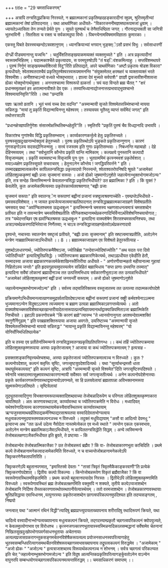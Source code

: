 +++
title = "29 चमसाधिकरणम्"

+++
अत्रापि तन्त्रसिद्धप्रक्रिया निरस्यते, न ब्रह्मात्मकानां प्रकृतिमहदहङ्कारादीनां स्रूपम्, श्रुतिस्मृतीभ्यां ब्रह्मात्मकानां तेषां प्रतिपादनात् । यथा आथर्वणिका अधीयते- "विकारजननीमज्ञामष्ठरूपामजां ध्रुवाम् । ध्यायतेऽध्यासिता तेन तन्यते प्रेर्यते पुनः । सूयते पुरुषार्थं च तेनैवाधिष्ठिता जगत् । गौरनाद्यन्तवती सा जनित्री भूतभाविनी । सितसिता च रक्ता च सर्वकामदुघा विभोः । पिबन्त्येनामविषमामविज्ञाताः कुमारकाः ।

एकस्तु पिबते देवस्स्वच्छन्दोऽत्रवशानुगाम् । ध्यानक्रियाभ्यां भगवान् भुङ्क्त्ेऽसौ प्रसभं विभुः । सर्वसाधारणीं

दोग्ध्रीं पीड्यमानान्तु यज्वभिः" । चतुर्विंशतिसङ्खयाकमव्यक्तं व्यक्तमुच्यते " इति । अत्र प्रकृत्यादीनां स्वरूपमभिहितम् । यदात्मकाश्चैते प्रकृत्यादयः, स परमपुरुषोऽपि "तं षड्िवंशकमित्याहुः । सप्तविंशमथापरे । पुरुषं निर्गुणं साङ्खयमथर्वशिरसो विदु"रिति प्रतिपाद्यते, अपरे चाथर्वणिकाः "अष्टौ प्रकृतयः षोडश विकारा" इत्यधीयते; श्वेताश्वतराश्चैवं प्रकृतिपुरुषेश्वरस्वरूपमामनन्ति "संयुक्तमेतत् क्षरमक्षरं च व्यक्ताव्यक्तं भरते विश्वमीशः। अनीशश्चाऽन्यो वध्यते भोक्तृभावात् । ज्ञात्वा देवं मुच्यते सर्वपाशैः" ज्ञाज्ञौ द्वावजावीशनीशावजा ह्येका भोक्तृभोगार्थयुक्ता । अनन्तश्चात्मा विश्वरूपो ह्यकर्त्ता । त्रयं यदा विन्दते ब्रह्म चैतत् " "क्षरं प्रधानममृताक्षरं हरः क्षरात्मानावीशते देव एकः । तस्याभिध्यानाद्योजनात्तत्प्रभावाद्भूयश्चान्ते विश्वमायानिवृत्ति"रिति । तथा "छन्दांसि

पज्ञाः ऋतवो व्रतानि । भूतं भव्यं यच्च देवा वदन्ति" "अस्मान्मायी सृजते विश्वमेतत्तस्मिंश्चान्यो मायया सन्निरुद्धः "मायां तु प्रकृतिं विद्यान्मायिनन्तु महेश्वरम् । तस्यावयव भूतैस्तु व्याप्तं सर्वमिदं जगत्" इति तथोत्तरत्राऽपि

"प्रधानक्षेत्रज्ञपतिर्गुणेशः संसारमोक्षस्थितिबन्धहेतुरि"ति । स्मृतिरपि "प्रकृतिं पुरुषं चैव विध्द्यानादि उभावपि ।

विकारांश्च गुणांश्चैव विद्धि प्रकृतिसम्भवान् । कार्य्यकारणकर्त्तृत्वे हेतुः प्रकृतिरुच्यते । पुरुषस्सुखदुःखानाम्भोक्तृत्वं हेतुरुच्यते । पुरुषः प्रकृतिस्थोऽपि भुङ्कते प्रकृतिजान्गुणान् । कारणं गुणसङ्गोऽस्य सदसद्योनिजन्मसु । सत्त्वं रजस्तम इति गुणाः प्रकृतिसम्भवाः । निबध्नन्ति महाबाहो । देहे देहिनमव्ययम् । तथा "सर्वभूतानि कौन्तेय प्रकृतिं यान्ति मामिकाम् । कल्पक्षये पुनस्तानि कल्पादौ विसृजाम्यहम् । प्रकृतिं स्वामवष्टभ्य विसृजामि पुनः पुनः । भूतग्राममिमं कृत्स्नमवशं प्रकृतेर्वशात् । मयाऽध्यक्षेण प्रकृतिस्सूयते सचराचरम् । हेतुनाऽनेन कौन्तेय ! जगद्धिपरिवर्त्तने " इति । तस्मादब्रह्मामात्वकत्वेन कापिलतन्त्रसिद्धाः प्रकृत्यादयो निरस्यन्ते, श्वेताश्वतरोपनिषदि श्रूयते "अजामेकां लोहितशुल्ककृष्णां बह्वीः प्रजाः सृजमानां सरूपाः । अजो ह्येको जुषमाणोऽनुशेते जहात्येनाभ्भुक्तभोगामजोऽन्यः" इति, तत्र सन्देहः किमास्मिन्मन्त्रे केवलातन्त्रसिद्धा प्रकृतिरभिधीयते? उत ब्रह्मात्मिका ? इति । किं युक्तं ? केवलेति, कुतः अजामेकामित्यस्याः प्रकृतेरकार्य्यतवश्रवणात् "बह्वीः प्रजाः

सृजमानं सरूपाः" इति स्वातन्त्र्ेण सरूपाणां बह्वीनां प्रजानां स्त्रष्ट्टत्वश्रवणाच्चेति - एवम्प्रप्तेऽभिधीयते - छमसवदविशेषात् । न जायत इत्यजेत्यजात्वमात्रप्रतिपादनात् तन्त्रसिद्धाब्रह्मात्मकाजाग्रहणे विशेषाप्रतीतेः चमसवत् यथा "अर्वाग्बिलश्चमस ऊद्र्ध्वबुध्न " इत्यस्मिन्मन्त्रे चमसस्य भक्षणसाधनत्वमात्रं चमसशब्देन प्रतीयत इति न तावन्मात्रेण चमसविशेषप्रतीतिः यौगिकशब्दानामर्थप्रकरणादिभिर्विनाऽर्थविशेषनिश्चयायोगात् ; तत्र "यथेदन्तच्छिर एष ह्यर्वाग्बिलश्रमस ऊद्र्ध्वबुध्न " इत्यादिना वाक्यशेषेण शिरसश्चमसत्वनिश्चयः, तथा अत्राऽप्यर्थप्रकरणादिभिरेवाजा निर्णेतव्वा; न चाऽत्र तन्त्रसिद्धाजाग्रहणहेतवोऽर्थप्रकरणादयो

दृश्यन्ते, नचास्याः स्वातन्त्रेण स्रष्टृत्वं प्रतीयते, "बह्वीः प्रजाः सृजमानाम्" इति स्रष्टत्वमात्रप्रतीतिः, अतोऽनेन मन्त्रेण नाब्रह्मात्मिकाजाऽभिधीयते ।। 8 ।। ब्रह्मात्मकाजाग्रहण एव विशेषतो हेतुरस्तीत्याह -

तुशब्दोऽवधारणार्थः, ज्योतिरुपक्रमैवैषाऽजा, ज्योतिर्ब्रह्म "तन्देवाज्योदिषांज्योतिः" "अथ यदतः परा दिवो ज्योतिर्दीप्यते" इत्यादिश्रुतिप्रसिद्धेः । ज्योतिरुपक्रमा ब्रह्मकारणिकेत्यर्थः, तथाऽह्यधीयत एकेहीति हेतौ, यस्मादस्या अजाया ब्रह्मकारणकत्वमेकेशाखिनस्तैत्तिरीया अधीयते - " अणोरणीयान्महतो महीयानात्मा गुहायां निहितोऽस्य जन्तोः" इति हृदयगुहायामुपास्यत्वेन सन्निहितं बह्माभिधाय "सप्त प्राणाः प्रभवन्ति तस्मात्" इत्यादिना सर्वेषां लोकानां ब्रह्मादीनाञ्च तत उत्पत्तिमभिधाय सर्वकारणीभूताऽजा तत उत्पन्नाभिधीयते" "अजामेकां लोहितशुक्लकृष्णां बह्वीं प्रजां जनयन्तीं सरूपाम् । अजो ह्येको जुषमाणोऽनुशेते

जहात्येनाम्भुक्तभोगामज्योऽन्य" इति । सर्वस्य तद्य्वतिरिक्तस्य वस्तुजातस्य तत उत्पत्त्या तदात्मकत्वोपदेशे

प्रक्रियमाणेऽभिधीयमानत्वात्प्राणसमुद्रपर्वतादिवदेषाऽप्यजा बह्वीनां सरूपणां प्रजानां स्रष्ट्री कर्मवश्येनाऽऽत्मना भुज्यमानाऽन्येन विदुषाऽऽत्मना त्यज्यमाना च ब्रह्मण उत्पन्ना ब्रह्मात्मिकाऽवगन्तव्येत्यर्थः । अतो वाक्यशेषाच्चमसविशेषवच्छाखान्तरीयादेतत्सरूपात्प्रत्यभिज्ञायमानार्थाद्वाक्यान्नियमिताऽजा ब्रह्मात्मिकेति निश्चीयते । इहाऽपि प्रकरणोपक्रमे "किं कारणं ब्रह्मे"त्यारम्भ "ते ध्यानयोगानुगता अपश्यन्देवात्मशक्तिं स्वगुणैर्निगूढाम् " इति परब्रह्मशक्तिरूपाया अजाया अवगतेः, उयरिष्टाच्च "अस्मान्मायी सृजते विश्वमेतत्तस्मिंश्चान्यो माययो सन्निरुद्धः" "मायान्तु प्रकृतिं विद्यान्मायिनन्तु महेश्वरम्" "यो योनिर्योनिमधितिष्ठत्येक"

इति च तस्या एव प्रतीतेर्नास्मिन्मन्त्रे तन्त्रसिद्धस्वतन्त्रप्रकृतिप्रतिपत्तिगन्धः ।। कथं तर्हि ज्योतिरुपक्रमाया लोहितशुक्लकृष्णरूपाया अस्याः प्रकृतेरजात्वम् ? आजाया वा कथं ज्योतिरुपक्रमात्वम् ? इत्यत्राह -

प्रसक्ताशङ्कानिवृत्त्यर्थश्चशब्दः, अस्याः प्रकृतेरजात्वं ज्योतिरुपक्रमात्वञ्च न विरुध्यते । कुतः ? कल्पनोपदेशात्, कल्पनं क्लृप्तिः सृष्टिः, जगत्सृष्टयुपदेशादित्यर्थः । यथा "सूर्य्याचन्द्रमसौ धाता यथापूर्वमकल्पयत्" इति कल्पनं सृष्टिः, अत्रापि "अस्मन्मायी सृजते विश्वमेत"दिति जगत्सृष्टिरुपदिश्यते । स्वेनावि भक्तदस्मात्सूक्ष्मावस्थात्कारणान्मायी सर्वेश्वरः सर्वं जगत्सृजतीत्यर्थः । अनेन कल्पनोपदेशेनास्याः प्रकृतेः कार्यकारणरूपेणावस्थाद्वयान्वयोऽवगम्यते, सा हि प्रलयवेलायां ब्रह्मतापन्ना अविभक्तनामरूपा सूक्ष्मरूपेणाऽवतिष्ठते । सृष्टिवेलायां

तूद्भूतसत्त्वादिगुणा विभक्तनामरूपाव्यक्तादिशब्दवाच्या तेजोबन्नादिरूपेण च परिणता लोहितशुक्लकृष्णाकारा चावतिष्ठते । अतः कारणावस्थाऽजा, कार्य्यावस्था च ज्योतिरुपक्रमेति न विरोधः । मध्वादिवत् यथेश्वरेणादित्यस्य कारणावस्थायामेकस्यैवावस्थितस्य कार्य्यावस्थायाम् ऋग्यजुस्सामाथवर्प्रतिपाद्यकर्मनिष्पाद्यरसाश्रयतया वस्वादिदेवताभोग्यत्वाय मधुत्वकल्पनमुदयास्तमयकल्पनञच्च न विरुध्यते । तदुक्तं मधुविद्यायाम् "असौ वा आदित्यो देवमधु " इत्यारभ्य अथ "तत ऊर्ध्व उदेत्य नैवोदेता नास्तमेत्येकल एव मध्ये स्थाते " त्यन्तेन एकलः एकस्वभावः, अतोऽनेन मान्त्रेण ब्रह्मात्मिकाऽजैवाऽभिधीयते, न कापिलतन्त्रसिद्धेति सिद्धम् । अन्ये त्वस्मिन्मन्त्रे तेजोबन्नलक्षणाऽजैकाभिधीयत इति ब्रुवते, ते प्रष्टव्याः - किं

तेजोबन्नान्येव तेजोबन्नात्मिकाजैका ? उत तेजोबन्नरूपं ब्रह्मैव ? किं वा- तेजोबन्नाकारणभूता काचिदिति । प्रथमे कल्पे तेजोबन्नानामनेकत्वादजामेकामिति विरुध्यते, न च वाच्यन्तेजोबन्नानामनेकत्वेऽपि त्रिवृत्करणेनैकतापत्तिरिति ।

त्रिवृत्करणेऽपि बहुतानपगमात्, "इमास्तिस्रो देवताः " "तासां त्रिवृतं त्रिवृतमैकैकाङ्करवाणी"ति प्रत्येकं त्रिवृत्करणोपदेशात् । द्वितीयः कल्पो विकल्प्यः । किन्तेजोबन्नरूपेण विकृतं ब्रह्मैवाजैका ? किं वा स्वरूपेणावस्थितमविकृतमिति । प्रथमः कल्पो बहुत्वानपायादेव निरस्तः । द्वितीयेऽपि लोहितशुक्लकृष्णामिति विरुध्यते । स्वरूपेणावस्थितं ब्रह्म तेजोबन्नलक्षणमिति वक्तुमपि न शक्यते, तृतीये कल्पेऽप्यजाशब्देन तेजोबन्नानि निर्दिश्य तैस्तत्कारणावस्थोपस्थापनीयेत्यास्थेयम् । ततो वरमजाशब्देन । तेजोबन्नकारणावस्थायाः श्रुतिप्रसिद्धाया एवाभिधानम् ,यत्पुनरस्याः प्रकृतेरजाशब्देन छागत्वपरिकल्पनमुपदिश्यत इति तदप्यसङ्गतम् , निष्प्रयो

जनत्वात् यथा "आत्मानं रथिनं विद्धी"त्यादिषु ब्रह्मप्राप्त्युपायताख्यापनाय शरीरादिषु रथादिरूपणं क्रियते, यथा

चादित्ये वस्वादीनाभ्भोग्यत्वख्यापनाय मधुत्वकल्पनं क्रियते, तद्गदस्याम्प्रकृतौ च्छागत्वपरिकल्पनं क्वोपयुज्यते, न केवलमुपयोगाभाव एव विरोधश्च । कृत्स्नजगत्कारणभूतायास्स्वस्मिन्ननादिकालसम्बद्धानां सर्वेषामेव चेतनानां निखिलसुखदुःखोपभोगापवर्गसाधनभूतायाः अचेतनायाः अत्यल्पप्रजासग्रकरागन्तुकसङ्गमचेतनविशेषैकरूपत्यल्प प्रयोजनसाधनस्वपरित्यागाहेतु भूतस्वसम्बन्धिपरित्यागसमथर्चेतनविशेषरूपच्छागस्वभावख्यापनाय तद्रूपत्वकल्पनं विरुद्धमेव । "अजामेकाम् " "अजो ह्येकः " "अजोऽन्य " इत्यत्राजाशब्दस्य विरूपार्थकल्पनञ्च न शोभनम् । सर्वत्र च्छागत्वं परिकल्प्यत इति चेत् "जहात्येनाम्भुक्तभोगामजोऽन्य " इति विदुष आत्यन्तिकप्रकृतिपरित्यागर्ङ्कुवतोऽनेन वाऽन्येन वापुनरपि सम्बन्धयोगयच्छागत्वपरिकल्पनमत्यन्तविरुद्धम् ।। चमसाधिकरणं समाप्तम् ।।